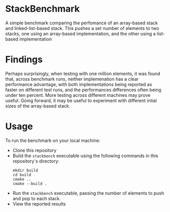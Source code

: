 # StackBenchmark
A simple benchmark comparing the perfomance of an array-based stack and linked-list-based stack.
This pushes a set number of elements to two stacks, one using an array-based implementation, and the other using a list-based implementation

# Findings
Perhaps surprisingly, when testing with one million elements, it was found that, across benchmark runs, neither implemenation has a clear performance advantage, with both implementations being reported as faster on different test runs, and the performances differences often being under ten percent. More testing across different machines may prove useful. Going forward, it may be useful to experiment with different intial sizes of the array-based stack.

# Usage
To run the benchmark on your local machine: 
- Clone this repository
- Build the `stackbench` executable using the following commands in this repository's directory:
  ```
  mkdir build
  cd build
  cmake ..
  cmake --build .
  ```
- Run the `stackbench` executable, passing the number of elements to push and pop to each stack.
- View the reported results
